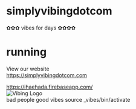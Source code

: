 # simplyvibingdotcom
✿✿✿ vibes for days ✿✿✿✿ <br />

# running <br />
View our website <br />
https://simplyvibingdotcom.com <br />

https://ihaehada.firebaseapp.com/ <br>
 ![Vibing Logo](https://pbs.twimg.com/profile_images/1399088609777516546/ZZsa_y5i_400x400.jpg) <br />
bad people good vibes
source _vibes/bin/activate <br />


